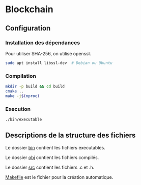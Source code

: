 # Blockchain

## Configuration

### Installation des dépendances

Pour utiliser SHA-256, on utilise openssl.

```sh
sudo apt install libssl-dev  # Debian ou Ubuntu
```

### Compilation

```sh
mkdir -p build && cd build
cmake ..
make -j$(nproc)
```

### Execution

```sh
./bin/executable
```

## Descriptions de la structure des fichiers

Le dossier [bin](./bin) contient les fichiers executables.

Le dossier [obj](./obj) contient les fichiers compilés.

Le dossier [src](./src) contient les fichiers .c et .h.

[Makefile](./Makefile) est le fichier pour la création automatique.